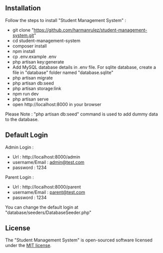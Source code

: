 ## Installation

Follow the steps to install "Student Management System" :

- git clone "https://github.com/harmanrulez/student-management-system.git"
- cd student-management-system
- composer install
- npm install
- cp .env.example .env
- php artisan key:generate
- Add MySQL database details in .env file. For sqlite database, create a file in "database" folder named "database.sqlite"
- php artisan migrate
- php artisan db:seed
- php artisan storage:link
- npm run dev
- php artisan serve
- open http://localhost:8000 in your browser

Please Note : "php artisan db:seed" command is used to add dummy data to the database.

## Default Login
Admin Login : 
- Url : http://localhost:8000/admin
- username/Email : admin@test.com
- password : 1234

Parent Login :
- Url : http://localhost:8000/parent
- username/Email : parent@test.com
- password : 1234


You can change the default login at "database/seeders/DatabaseSeeder.php"

## License

The "Student Management System" is open-sourced software licensed under the [MIT license](https://opensource.org/licenses/MIT).
